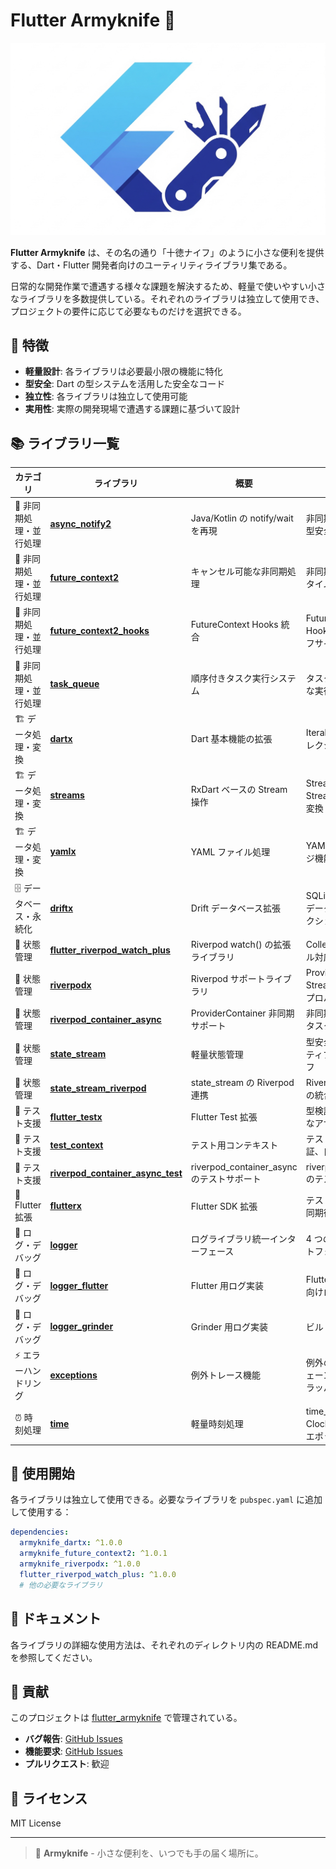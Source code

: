 # Flutter Armyknife 🔧

![Flutter Armyknife](./docs/res/armyknife_logo.png)

**Flutter Armyknife** は、その名の通り「十徳ナイフ」のように小さな便利を提供する、Dart・Flutter 開発者向けのユーティリティライブラリ集である。

日常的な開発作業で遭遇する様々な課題を解決するため、軽量で使いやすい小さなライブラリを多数提供している。それぞれのライブラリは独立して使用でき、プロジェクトの要件に応じて必要なものだけを選択できる。

## 🌟 特徴

- **軽量設計**: 各ライブラリは必要最小限の機能に特化
- **型安全**: Dart の型システムを活用した安全なコード
- **独立性**: 各ライブラリは独立して使用可能
- **実用性**: 実際の開発現場で遭遇する課題に基づいて設計

## 📚 ライブラリ一覧

| カテゴリ | ライブラリ | 概要 | 主な機能 |
|---------|-----------|------|----------|
| 🔄 非同期処理・並行処理 | **[async_notify2](./async_notify2/)** | Java/Kotlin の notify/wait を再現 | 非同期処理の待ち合わせ、型安全な値の送受信 |
| 🔄 非同期処理・並行処理 | **[future_context2](./future_context2/)** | キャンセル可能な非同期処理 | 非同期処理のキャンセル、タイムアウト、階層管理 |
| 🔄 非同期処理・並行処理 | **[future_context2_hooks](./future_context2_hooks/)** | FutureContext Hooks 統合 | FutureContext の Flutter Hooks 統合、Widget ライフサイクル連携 |
| 🔄 非同期処理・並行処理 | **[task_queue](./task_queue/)** | 順序付きタスク実行システム | タスクの順番保証、同期的な実行制御 |
| 🏗️ データ処理・変換 | **[dartx](./dartx/)** | Dart 基本機能の拡張 | Iterable 拡張、型判定、コレクション構築 |
| 🏗️ データ処理・変換 | **[streams](./streams/)** | RxDart ベースの Stream 操作 | Stream 結合、生成型 Stream、Future-Stream 変換 |
| 🏗️ データ処理・変換 | **[yamlx](./yamlx/)** | YAML ファイル処理 | YAML の Map 変換、マージ機能、パス指定取得 |
| 🗄️ データベース・永続化 | **[driftx](./driftx/)** | Drift データベース拡張 | SQLite 結果コード、複数データベース同時トランザクション |
| 🎯 状態管理 | **[flutter_riverpod_watch_plus](./flutter_riverpod_watch_plus/)** | Riverpod watch() の拡張ライブラリ | Collection ディープイコール対応、不要な再描画防止 |
| 🎯 状態管理 | **[riverpodx](./riverpodx/)** | Riverpod サポートライブラリ | ProviderContainer 構築、Stream フック、リスト型プロパティ |
| 🎯 状態管理 | **[riverpod_container_async](./riverpod_container_async/)** | ProviderContainer 非同期サポート | 非同期初期化・削除処理、タスクキュー管理 |
| 🎯 状態管理 | **[state_stream](./state_stream/)** | 軽量状態管理 | 型安全な状態管理、リアクティブ更新、スレッドセーフ |
| 🎯 状態管理 | **[state_stream_riverpod](./state_stream_riverpod/)** | state_stream の Riverpod 連携 | Riverpod プロバイダーとの統合 |
| 🧪 テスト支援 | **[flutter_testx](./flutter_testx/)** | Flutter Test 拡張 | 型検証とキャスト、型安全なアサーション |
| 🧪 テスト支援 | **[test_context](./test_context/)** | テスト用コンテキスト | テスト毎のインスタンス保証、自動クリーンアップ |
| 🧪 テスト支援 | **[riverpod_container_async_test](./riverpod_container_async_test/)** | riverpod_container_async のテストサポート | riverpod_container_async のテスト機能 |
| 🔧 Flutter 拡張 | **[flutterx](./flutterx/)** | Flutter SDK 拡張 | テスト環境判定、フレーム同期待機 |
| 📝 ログ・デバッグ | **[logger](./logger/)** | ログライブラリ統一インターフェース | 4 つのログレベル、プラットフォーム非依存 |
| 📝 ログ・デバッグ | **[logger_flutter](./logger_flutter/)** | Flutter 用ログ実装 | Flutter アプリケーション向けログ出力 |
| 📝 ログ・デバッグ | **[logger_grinder](./logger_grinder/)** | Grinder 用ログ実装 | ビルドツール向けログ出力 |
| ⚡ エラーハンドリング | **[exceptions](./exceptions/)** | 例外トレース機能 | 例外のアンラップ、例外チェーン検索、カスタムアンラッパー |
| ⏰ 時刻処理 | **[time](./time/)** | 軽量時刻処理 | time_machine ラッパー、Clock デリゲート、Unix エポック |

## 🚀 使用開始

各ライブラリは独立して使用できる。必要なライブラリを `pubspec.yaml` に追加して使用する：

```yaml
dependencies:
  armyknife_dartx: ^1.0.0
  armyknife_future_context2: ^1.0.1
  armyknife_riverpodx: ^1.0.0
  flutter_riverpod_watch_plus: ^1.0.0
  # 他の必要なライブラリ
```

## 📖 ドキュメント

各ライブラリの詳細な使用方法は、それぞれのディレクトリ内の README.md を参照してください。

## 🤝 貢献

このプロジェクトは [flutter_armyknife](https://github.com/eaglesakura/flutter_armyknife) で管理されている。

- **バグ報告**: [GitHub Issues](https://github.com/eaglesakura/flutter_armyknife/issues)
- **機能要求**: [GitHub Issues](https://github.com/eaglesakura/flutter_armyknife/issues)
- **プルリクエスト**: 歓迎

## 📄 ライセンス

MIT License

---

> 🔧 **Armyknife** - 小さな便利を、いつでも手の届く場所に。

